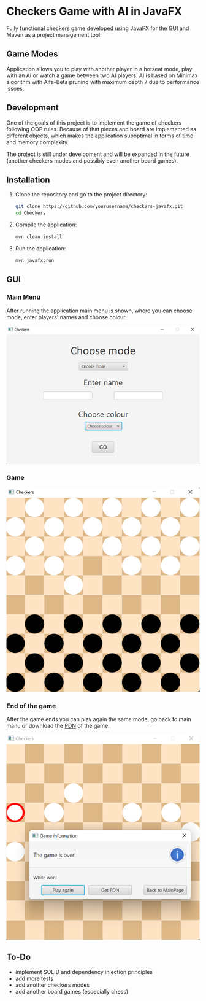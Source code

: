 # Checkers Game with AI in JavaFX

Fully functional checkers game developed using JavaFX for the GUI and Maven as a project management tool.

## Game Modes

Application allows you to play with another player in a hotseat mode, play with an AI or watch a game 
between two AI players. AI is based on Minimax algorithm with Alfa-Beta pruning with maximum depth 7
due to performance issues.

## Development

One of the goals of this project is to implement the game of checkers following OOP rules. Because of that
pieces and board are implemented as different objects, which makes the application suboptimal in terms of
time and memory complexity.

The project is still under development and will be expanded in the future (another checkers modes and
possibly even another board games). 

## Installation

1. Clone the repository and go to the project directory:
   ```bash
   git clone https://github.com/yourusername/checkers-javafx.git
   cd Checkers
   ```
2. Compile the application:
   ```bash
   mvn clean install
   ```
3. Run the application:
   ```bash
   mvn javafx:run
   ```

## GUI

### Main Menu

After running the application main menu is shown, where you can
choose mode, enter players' names and choose colour.

![Main Menu](src/main/resources/images/mainpage.png)

### Game

![Game](src/main/resources/images/game.png)

### End of the game

After the game ends you can play again the same mode, go back to main manu or
download the [PDN][1]  of the game.

![End](src/main/resources/images/win.png)

## To-Do

- implement SOLID and dependency injection principles
- add more tests
- add another checkers modes
- add another board games (especially chess)

[1]: https://en.wikipedia.org/wiki/Portable_Draughts_Notation